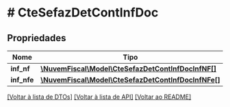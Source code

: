 # # CteSefazDetContInfDoc

## Propriedades

Nome | Tipo | Descrição | Comentários
------------ | ------------- | ------------- | -------------
**inf_nf** | [**\NuvemFiscal\Model\CteSefazDetContInfDocInfNF[]**](CteSefazDetContInfDocInfNF.md) |  | [optional]
**inf_nfe** | [**\NuvemFiscal\Model\CteSefazDetContInfDocInfNFe[]**](CteSefazDetContInfDocInfNFe.md) |  | [optional]

[[Voltar à lista de DTOs]](../../README.md#models) [[Voltar à lista de API]](../../README.md#endpoints) [[Voltar ao README]](../../README.md)
